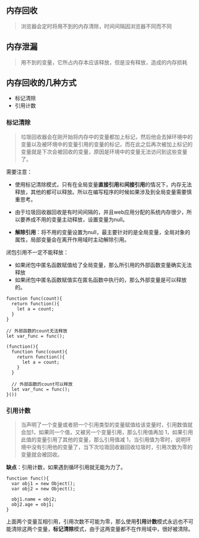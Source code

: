 ## 内存回收

> 浏览器会定时将用不到的内存清除，时间间隔因浏览器不同而不同

## 内存泄漏

> 用不到的变量，它所占内存本应该释放，但是没有释放，造成的内存损耗


## 内存回收的几种方式

- 标记清除
- 引用计数

### 标记清除

> 垃圾回收器会在刚开始将内存中的变量都加上标记，然后他会去掉环境中的变量以及被环境中的变量引用的变量的标记，而在此之后再次被加上标记的变量就是下次会被回收的变量，原因是环境中的变量无法访问到这些变量了。

需要注意：

- 使用标记清除模式，只有在全局变量**直接引用**和**间接引用**的情况下，内存无法释放，其他的都可以释放。所以在编写程序的时候如果涉及到全局变量需要慎重思考。

- 由于垃圾回收器回收是有时间间隔的，并且web应用分配的系统内存很少，所以要养成不用的变量主动释放，设置变量为null。

- **解除引用**：将不用的变量设置为null，最主要针对的是全局变量，全局对象的属性，局部变量会在离开作用域时主动解除引用。


闭包引用不一定不能释放：
- 如果闭包中匿名函数赋值给了全局变量，那么所引用的外部函数变量确实无法释放
- 如果闭包中匿名函数赋值实在匿名函数中执行的，那么外部变量是可以释放的。

```
function func(count){
  return function(){
    let a = count;
  }
}

// 外部函数的count无法释放
let var_func = func(); 

(function(){
  function func(count){
    return function(){
      let a = count;
    }
  }

  // 外部函数的count可以释放
  let var_func = func(); 
}())

```


### 引用计数

> 当声明了一个变量或者把一个引用类型的变量赋值给该变量时，引用数值就会加1，如果同一个值，又被另一个变量引用，那么引用值再加 1，如果引用此值的变量引用了其他的变量，那么引用值减 1，当引用值为零时，说明环境中没有引用他的变量了，当下次垃圾回收器回收垃圾时，引用次数为零的变量就会被回收。

**缺点**：引用计数，如果遇到循环引用就无能为力了。

```
function func(){
  var obj1 = new Object();
  var obj2 = new Object();

  obj1.name = obj2;
  obj2.age = obj1;
}
```
上面两个变量互相引用，引用次数不可能为零，那么使用**引用计数**模式永远也不可能清除这两个变量，**标记清除**模式，由于这两变量都不在作用域中，很好被清除。